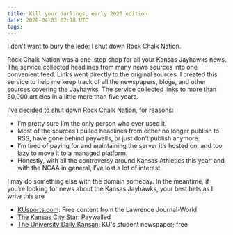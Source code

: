 ```yaml
---
title: Kill your darlings, early 2020 edition
date: 2020-04-03 02:18 UTC
tags:
---
```


I don't want to bury the lede: I shut down Rock Chalk Nation.

Rock Chalk Nation was a one-stop shop for all your Kansas Jayhawks news. The service collected headlines from many news sources into one convenient feed. Links went directly to the original sources. I created this service to help me keep track of all the newspapers, blogs, and other sources covering the Jayhawks. The service collected links to more than 50,000 articles in a little more than five years.

I’ve decided to shut down Rock Chalk Nation, for reasons:

- I’m pretty sure I’m the only person who ever used it.
- Most of the sources I pulled headlines from either no longer publish to RSS, have gone behind paywalls, or just don’t publish anymore.
- I’m tired of paying for and maintaining the server it’s hosted on, and too lazy to move it to a managed platform.
- Honestly, with all the controversy around Kansas Athletics this year, and with the NCAA in general, I’ve lost a lot of interest.

I may do something else with the domain someday. In the meantime, if you’re looking for news about the Kansas Jayhawks, your best bets as I write this are

- [KUsports.com](http://kusports.com): Free content from
  the Lawrence Journal-World
- [The Kansas City Star](https://www.kansascity.com/sports/college/big-12/university-of-kansas/): Paywalled
- [The University Daily Kansan](http://www.kansan.com/sports/): KU's
  student newspaper; free

